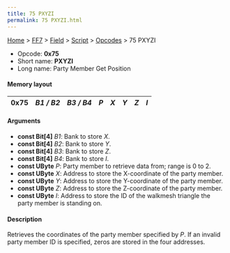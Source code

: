 ```yaml
---
title: 75 PXYZI
permalink: 75 PXYZI.html
---
```


[Home](../../../../Main%20Page.md) > [FF7](../../../../FF7.md) > [Field](../../../Field.md) > [Script](../../Script.md) > [Opcodes](../Opcodes.md) > 75 PXYZI

-   Opcode: **0x75**
-   Short name: **PXYZI**
-   Long name: Party Member Get Position

#### Memory layout

| 0x75 | *B1 / B2* | *B3 / B4* | *P* | *X* | *Y* | *Z* | *I* |
|------|-----------|-----------|-----|-----|-----|-----|-----|

#### Arguments

-   **const Bit\[4\]** *B1*: Bank to store *X*.
-   **const Bit\[4\]** *B2*: Bank to store *Y*.
-   **const Bit\[4\]** *B3*: Bank to store *Z*.
-   **const Bit\[4\]** *B4*: Bank to store *I*.
-   **const UByte** *P*: Party member to retrieve data from; range is 0
    to 2.
-   **const UByte** *X*: Address to store the X-coordinate of the party
    member.
-   **const UByte** *Y*: Address to store the Y-coordinate of the party
    member.
-   **const UByte** *Z*: Address to store the Z-coordinate of the party
    member.
-   **const UByte** *I*: Address to store the ID of the walkmesh
    triangle the party member is standing on.

#### Description

Retrieves the coordinates of the party member specified by *P*. If an
invalid party member ID is specified, zeros are stored in the four
addresses.

